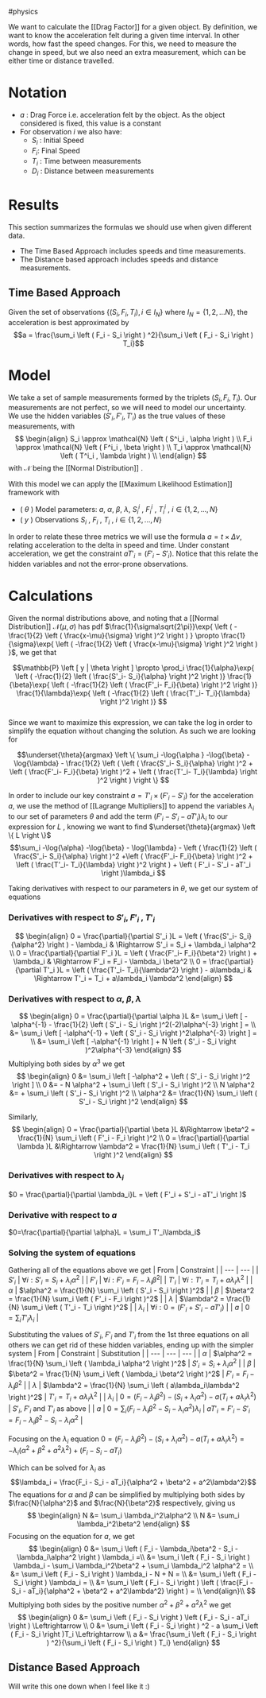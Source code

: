 #physics

We want to calculate the [[Drag Factor]] for a given object. By definition, we want to know the acceleration felt during a given time interval. In other words, how fast the speed changes. For this, we need to measure the change in speed, but we also need an extra measurement, which can be either time or distance travelled.

# Notation
- $a$ : Drag Force i.e. acceleration felt by the object. As the object considered is fixed, this value is a constant
- For observation $i$ we also have:
	- $S_i$ : Initial Speed
	- $F_i$: Final Speed
	- $T_i$ : Time between measurements
	- $D_i$ : Distance between measurements 

# Results
This section summarizes the formulas we should use when given different data.
- The Time Based Approach includes speeds and time measurements.
- The Distance based approach includes speeds and distance measurements.

## Time Based Approach
Given the set of observations $\left \{ ( S_i, F_i, T_i ), i \in I_N \right \}$ where $I_N = \left \{ 1,2,... N \right \}$, the acceleration is best approximated by $$a = \frac{\sum_i \left ( F_i - S_i \right ) ^2}{\sum_i \left ( F_i - S_i \right ) T_i}$$
# Model
We take a set of sample measurements formed by the triplets $( S_i , F_i , T_i )$. Our measurements are not perfect, so we will need to model our uncertainty. We use the hidden variables $( S'_i , F'_i , T'_i )$  as the true values of these measurements, with
$$
\begin{align}
S_i \approx \mathcal{N} \left ( S^i_i , \alpha \right ) \\
F_i \approx \mathcal{N} \left ( F^i_i , \beta \right ) \\
T_i \approx \mathcal{N} \left ( T^i_i , \lambda \right ) \\
\end{align}
$$
with $\mathcal{N}$ being the [[Normal Distribution]] .

With this model we can apply the [[Maximum Likelihood Estimation]] framework with
- ( $\theta$ ) Model parameters: $a$, $\alpha$, $\beta$, $\lambda$, $S^i_i$ , $F^i_i$ , $T^i_i$ , $i \in \left \{ 1, 2, ..., N \right \}$
- ( $y$ ) Observations $S_i$ , $F_i$ , $T_i$ , $i \in \left \{ 1, 2, ..., N \right \}$

In order to relate these three metrics we will use the formula $a = t \times \Delta v$, relating acceleration to the delta in speed and time. Under constant acceleration, we get the constraint $a T'_i =  \left ( F'_i - S'_i  \right )$. Notice that this relate the hidden variables and not the error-prone observations.

# Calculations
Given the normal distributions above, and noting that a [[Normal Distribution]] $\mathcal{N} \left ( \mu , \sigma \right )$ has pdf $\frac{1}{\sigma\sqrt{2\pi}}\exp{ \left ( -\frac{1}{2} \left ( \frac{x-\mu}{\sigma} \right )^2 \right ) } \propto \frac{1}{\sigma}\exp{ \left ( -\frac{1}{2} \left ( \frac{x-\mu}{\sigma} \right )^2 \right )  }$, we get that

$$\mathbb{P} \left [ y | \theta \right ] \propto \prod_i \frac{1}{\alpha}\exp{ \left ( -\frac{1}{2} \left ( \frac{S'_i- S_i}{\alpha} \right )^2 \right )} \frac{1}{\beta}\exp{ \left ( -\frac{1}{2} \left ( \frac{F'_i- F_i}{\beta} \right )^2 \right )} \frac{1}{\lambda}\exp{ \left ( -\frac{1}{2} \left ( \frac{T'_i- T_i}{\lambda} \right )^2 \right )} $$  
Since we want to maximize this expression, we can take the log in order to simplify the equation without changing the solution. As such we are looking for

$$\underset{\theta}{argmax} \left \{ \sum_i -\log{\alpha } -\log{\beta} - \log{\lambda} - \frac{1}{2} \left ( \left ( \frac{S'_i- S_i}{\alpha} \right )^2 + \left ( \frac{F'_i- F_i}{\beta} \right )^2 + \left ( \frac{T'_i- T_i}{\lambda} \right )^2 \right ) \right \} $$

In order to include our key constraint $a = T'_i \times \left ( F'_i - S'_i  \right )$ for the acceleration $a$, we use the method of [[Lagrange Multipliers]] to append the variables $\lambda_i$ to our set of parameters $\theta$ and add the term $\left ( F'_i - S'_i - aT'_i \right )\lambda_i$ to our expression for $L$ , knowing we want to find $\underset{\theta}{argmax} \left \{ L \right \}$
$$\sum_i -\log{\alpha} -\log{\beta} - \log{\lambda} - \left ( \frac{1}{2} \left ( \frac{S'_i- S_i}{\alpha} \right )^2 +\left ( \frac{F'_i- F_i}{\beta} \right )^2 + \left ( \frac{T'_i- T_i}{\lambda} \right )^2 \right ) + \left ( F'_i - S'_i - aT'_i \right )\lambda_i $$

Taking derivatives with respect to our parameters in $\theta$, we get our system of equations

### Derivatives with respect to $S'_i$, $F'_i$ , $T'_i$
$$
\begin{align}
0 = \frac{\partial}{\partial S'_i }L = \left ( \frac{S'_i- S_i}{\alpha^2} \right ) - \lambda_i & \Rightarrow S'_i = S_i + \lambda_i \alpha^2 \\
0 = \frac{\partial}{\partial F'_i }L = \left ( \frac{F'_i- F_i}{\beta^2} \right ) + \lambda_i & \Rightarrow F'_i = F_i - \lambda_i \beta^2 \\
0 = \frac{\partial}{\partial T'_i }L = \left ( \frac{T'_i- T_i}{\lambda^2} \right ) - a\lambda_i & \Rightarrow T'_i = T_i + a\lambda_i \lambda^2
\end{align}
$$

### Derivatives with respect to $\alpha$, $\beta$, $\lambda$
$$
\begin{align}
0 = \frac{\partial}{\partial \alpha }L &= \sum_i \left [ -\alpha^{-1} - \frac{1}{2} \left ( S'_i - S_i \right )^2(-2)\alpha^{-3} \right ] = \\
&= \sum_i \left [ -\alpha^{-1} + \left ( S'_i - S_i \right )^2\alpha^{-3} \right ] = \\
&= \sum_i \left [ -\alpha^{-1}  \right ] + N \left ( S'_i - S_i \right )^2\alpha^{-3}
\end{align}
$$
Multiplying both sides by $\alpha^3$ we get
$$
\begin{align}
0 &= \sum_i \left [ -\alpha^2 + \left ( S'_i - S_i \right )^2 \right ] \\
0 &= - N \alpha^2 + \sum_i \left ( S'_i - S_i \right )^2 \\
N \alpha^2 &= + \sum_i \left ( S'_i - S_i \right )^2 \\
\alpha^2 &= \frac{1}{N} \sum_i \left ( S'_i - S_i \right )^2
\end{align}
$$

Similarly,
$$
\begin{align}
0 = \frac{\partial}{\partial \beta }L &\Rightarrow \beta^2 = \frac{1}{N} \sum_i \left ( F'_i - F_i \right )^2 \\
0 = \frac{\partial}{\partial \lambda }L &\Rightarrow \lambda^2 = \frac{1}{N} \sum_i \left ( T'_i - T_i \right )^2
\end{align}
$$

### Derivatives with respect to $\lambda_i$
$0 = \frac{\partial}{\partial \lambda_i}L = \left ( F'_i + S'_i - aT'_i \right )$ 

### Derivative with respect to $a$
$0=\frac{\partial}{\partial \alpha}L = \sum_i T'_i\lambda_i$ 

### Solving the system of equations
Gathering all of the equations above we get
| From | Constraint |
| --- | --- |
| $S'_i$ | $\forall i : S'_i = S_i + \lambda_i \alpha^2$ |
| $F'_i$ | $\forall i : F'_i = F_i - \lambda_i \beta^2$|
| $T'_i$ | $\forall i : T'_i = T_i + a\lambda_i \lambda^2$ |
| $\alpha$ | $\alpha^2 = \frac{1}{N} \sum_i \left ( S'_i - S_i \right )^2$ |
| $\beta$ | $\beta^2 = \frac{1}{N} \sum_i \left ( F'_i - F_i \right )^2$ |
| $\lambda$ | $\lambda^2 = \frac{1}{N} \sum_i \left ( T'_i - T_i \right )^2$ |
| $\lambda_i$ | $\forall i : 0 = \left ( F'_i + S'_i - aT'_i \right )$ |
| $a$ | $0 = \sum_i T'_i\lambda_i$ |

Substituting the values of $S'_i$, $F'_i$ and $T'_i$ from the 1st three equations on all others we can get rid of these hidden variables, ending up with the simpler system
| From | Constraint | Substitution |
| --- | --- | --- |
| $\alpha$ | $\alpha^2 = \frac{1}{N} \sum_i \left ( \lambda_i \alpha^2 \right )^2$ | $S'_i = S_i + \lambda_i \alpha^2$ |
| $\beta$ | $\beta^2 = \frac{1}{N} \sum_i \left ( \lambda_i \beta^2 \right )^2$ | $F'_i = F_i - \lambda_i \beta^2$ |
| $\lambda$ | $\lambda^2 = \frac{1}{N} \sum_i \left ( a\lambda_i\lambda^2 \right )^2$ | $T'_i = T_i + a\lambda_i \lambda^2$ |
| $\lambda_i$ | $0 = \left ( F_i - \lambda_i\beta^2 \right ) - \left ( S_i + \lambda_i\alpha^2 \right ) - a \left ( T_i + a \lambda_i \lambda^2 \right )$ | $S'_i$, $F'_i$ and $T'_i$ as above |
| $a$ | $0 = \sum_i \left ( F_i - \lambda_i\beta^2 - S_i - \lambda_i\alpha^2 \right ) \lambda_i$ | $aT'_i =  F'_i - S'_i = F_i - \lambda_i\beta^2 - S_i - \lambda_i\alpha^2$ |

Focusing on the $\lambda_i$ equation
$0 = \left ( F_i - \lambda_i\beta^2 \right ) - \left ( S_i + \lambda_i\alpha^2 \right ) - a \left ( T_i + a \lambda_i \lambda^2 \right ) = - \lambda_i \left ( \alpha^2 + \beta^2 + a^2\lambda^2 \right ) + \left ( F_i - S_i - aT_i \right )$

Which can be solved for $\lambda_i$ as 
$$\lambda_i = \frac{F_i - S_i - aT_i}{\alpha^2 + \beta^2 + a^2\lambda^2}$$ 
The equations for $\alpha$ and $\beta$ can be simplified by multiplying both sides by $\frac{N}{\alpha^2}$ and $\frac{N}{\beta^2}$ respectively, giving us
$$
\begin{align}
N &= \sum_i \lambda_i^2\alpha^2 \\
N &= \sum_i \lambda_i^2\beta^2
\end{align}
$$
Focusing on the equation for $a$, we get
$$
\begin{align}
0 &= \sum_i \left ( F_i - \lambda_i\beta^2 - S_i - \lambda_i\alpha^2 \right ) \lambda_i =\\
&= \sum_i \left ( F_i - S_i \right ) \lambda_i - \sum_i \lambda_i^2\beta^2 + \sum_i \lambda_i^2 \alpha^2 = \\
&= \sum_i \left ( F_i - S_i \right ) \lambda_i - N + N = \\
&= \sum_i \left ( F_i - S_i \right ) \lambda_i = \\
&= \sum_i \left ( F_i - S_i \right ) \left ( \frac{F_i - S_i - aT_i}{\alpha^2 + \beta^2 + a^2\lambda^2} \right ) = \\
\end{align}\\
$$
Multiplying both sides by the positive number $\alpha^2 + \beta^2 + a^2\lambda^2$ we get
$$
\begin{align}
0 &= \sum_i \left ( F_i - S_i \right ) \left ( F_i - S_i - aT_i \right ) \Leftrightarrow \\
0 &= \sum_i \left ( F_i - S_i \right ) ^2 - a \sum_i \left ( F_i - S_i \right )T_i \Leftrightarrow \\
a &= \frac{\sum_i \left ( F_i - S_i \right ) ^2}{\sum_i \left ( F_i - S_i \right ) T_i}
\end{align}
$$

## Distance Based Approach
Will write this one down when I feel like it :)